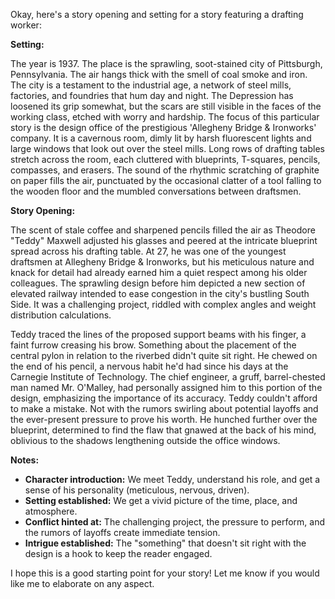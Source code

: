 Okay, here's a story opening and setting for a story featuring a drafting worker:

**Setting:**

The year is 1937. The place is the sprawling, soot-stained city of Pittsburgh, Pennsylvania. The air hangs thick with the smell of coal smoke and iron. The city is a testament to the industrial age, a network of steel mills, factories, and foundries that hum day and night. The Depression has loosened its grip somewhat, but the scars are still visible in the faces of the working class, etched with worry and hardship. The focus of this particular story is the design office of the prestigious 'Allegheny Bridge & Ironworks' company. It is a cavernous room, dimly lit by harsh fluorescent lights and large windows that look out over the steel mills. Long rows of drafting tables stretch across the room, each cluttered with blueprints, T-squares, pencils, compasses, and erasers. The sound of the rhythmic scratching of graphite on paper fills the air, punctuated by the occasional clatter of a tool falling to the wooden floor and the mumbled conversations between draftsmen.

**Story Opening:**

The scent of stale coffee and sharpened pencils filled the air as Theodore "Teddy" Maxwell adjusted his glasses and peered at the intricate blueprint spread across his drafting table. At 27, he was one of the youngest draftsmen at Allegheny Bridge & Ironworks, but his meticulous nature and knack for detail had already earned him a quiet respect among his older colleagues. The sprawling design before him depicted a new section of elevated railway intended to ease congestion in the city's bustling South Side. It was a challenging project, riddled with complex angles and weight distribution calculations.

Teddy traced the lines of the proposed support beams with his finger, a faint furrow creasing his brow. Something about the placement of the central pylon in relation to the riverbed didn't quite sit right. He chewed on the end of his pencil, a nervous habit he'd had since his days at the Carnegie Institute of Technology. The chief engineer, a gruff, barrel-chested man named Mr. O'Malley, had personally assigned him to this portion of the design, emphasizing the importance of its accuracy. Teddy couldn't afford to make a mistake. Not with the rumors swirling about potential layoffs and the ever-present pressure to prove his worth. He hunched further over the blueprint, determined to find the flaw that gnawed at the back of his mind, oblivious to the shadows lengthening outside the office windows.

**Notes:**

*   **Character introduction:** We meet Teddy, understand his role, and get a sense of his personality (meticulous, nervous, driven).
*   **Setting established:** We get a vivid picture of the time, place, and atmosphere.
*   **Conflict hinted at:** The challenging project, the pressure to perform, and the rumors of layoffs create immediate tension.
*   **Intrigue established:** The "something" that doesn't sit right with the design is a hook to keep the reader engaged.

I hope this is a good starting point for your story! Let me know if you would like me to elaborate on any aspect.